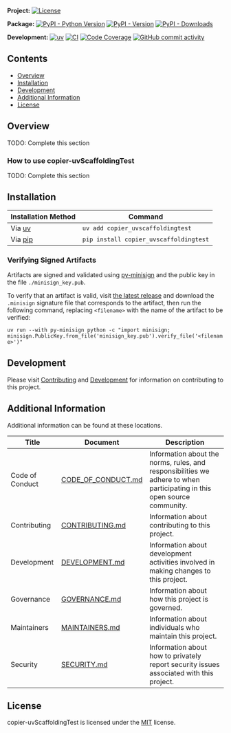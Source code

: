 **Project:**
[![License](https://img.shields.io/github/license/davidbrownell/copier-uvScaffoldingTest?color=dark-green)](https://github.com/davidbrownell/copier-uvScaffoldingTest/blob/master/LICENSE)

**Package:**
[![PyPI - Python Version](https://img.shields.io/pypi/pyversions/copier_uvscaffoldingtest?color=dark-green)](https://pypi.org/project/copier_uvscaffoldingtest/)
[![PyPI - Version](https://img.shields.io/pypi/v/copier_uvscaffoldingtest?color=dark-green)](https://pypi.org/project/copier_uvscaffoldingtest/)
[![PyPI - Downloads](https://img.shields.io/pypi/dm/copier_uvscaffoldingtest)](https://pypistats.org/packages/copier_uvscaffoldingtest)

**Development:**
[![uv](https://img.shields.io/endpoint?url=https://raw.githubusercontent.com/astral-sh/uv/main/assets/badge/v0.json)](https://github.com/astral-sh/uv)
[![CI](https://github.com/davidbrownell/copier-uvScaffoldingTest/actions/workflows/CICD.yml/badge.svg)](https://github.com/davidbrownell/copier-uvScaffoldingTest/actions/workflows/CICD.yml)
[![Code Coverage](https://img.shields.io/endpoint?url=https://gist.githubusercontent.com/davidbrownell/48391b195dedd43fcaa87d77130c3987/raw/copier-uvScaffoldingTest_code_coverage.json)](https://github.com/davidbrownell/copier-uvScaffoldingTest/actions)
[![GitHub commit activity](https://img.shields.io/github/commit-activity/y/davidbrownell/copier-uvScaffoldingTest?color=dark-green)](https://github.com/davidbrownell/copier-uvScaffoldingTest/commits/main/)

<!-- Content above this delimiter will be copied to the generated README.md file. DO NOT REMOVE THIS COMMENT, as it will cause regeneration to fail. -->

## Contents
- [Overview](#overview)
- [Installation](#installation)
- [Development](#development)
- [Additional Information](#additional-information)
- [License](#license)

## Overview
TODO: Complete this section

### How to use copier-uvScaffoldingTest
TODO: Complete this section

<!-- Content below this delimiter will be copied to the generated README.md file. DO NOT REMOVE THIS COMMENT, as it will cause regeneration to fail. -->

## Installation

| Installation Method | Command |
| --- | --- |
| Via [uv](https://github.com/astral-sh/uv) | `uv add copier_uvscaffoldingtest` |
| Via [pip](https://pip.pypa.io/en/stable/) | `pip install copier_uvscaffoldingtest` |

### Verifying Signed Artifacts
Artifacts are signed and validated using [py-minisign](https://github.com/x13a/py-minisign) and the public key in the file `./minisign_key.pub`.

To verify that an artifact is valid, visit [the latest release](https://github.com/davidbrownell/copier-uvScaffoldingTest/releases/latest) and download the `.minisign` signature file that corresponds to the artifact, then run the following command, replacing `<filename>` with the name of the artifact to be verified:

`uv run --with py-minisign python -c "import minisign; minisign.PublicKey.from_file('minisign_key.pub').verify_file('<filename>')"`

## Development
Please visit [Contributing](https://github.com/davidbrownell/copier-uvScaffoldingTest/blob/main/CONTRIBUTING.md) and [Development](https://github.com/davidbrownell/copier-uvScaffoldingTest/blob/main/DEVELOPMENT.md) for information on contributing to this project.

## Additional Information
Additional information can be found at these locations.

| Title | Document | Description |
| --- | --- | --- |
| Code of Conduct | [CODE_OF_CONDUCT.md](https://github.com/davidbrownell/copier-uvScaffoldingTest/blob/main/CODE_OF_CONDUCT.md) | Information about the norms, rules, and responsibilities we adhere to when participating in this open source community. |
| Contributing | [CONTRIBUTING.md](https://github.com/davidbrownell/copier-uvScaffoldingTest/blob/main/CONTRIBUTING.md) | Information about contributing to this project. |
| Development | [DEVELOPMENT.md](https://github.com/davidbrownell/copier-uvScaffoldingTest/blob/main/DEVELOPMENT.md) | Information about development activities involved in making changes to this project. |
| Governance | [GOVERNANCE.md](https://github.com/davidbrownell/copier-uvScaffoldingTest/blob/main/GOVERNANCE.md) | Information about how this project is governed. |
| Maintainers | [MAINTAINERS.md](https://github.com/davidbrownell/copier-uvScaffoldingTest/blob/main/MAINTAINERS.md) | Information about individuals who maintain this project. |
| Security | [SECURITY.md](https://github.com/davidbrownell/copier-uvScaffoldingTest/blob/main/SECURITY.md) | Information about how to privately report security issues associated with this project. |

## License
copier-uvScaffoldingTest is licensed under the <a href="https://choosealicense.com/licenses/MIT/" target="_blank">MIT</a> license.
